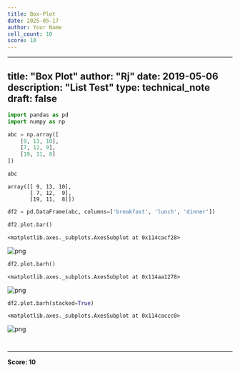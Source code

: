 ```yaml
---
title: Box-Plot
date: 2025-05-17
author: Your Name
cell_count: 10
score: 10
---
```


---
title: "Box Plot"
author: "Rj"
date: 2019-05-06
description: "List Test"
type: technical_note
draft: false
---

```python
import pandas as pd
import numpy as np
```


```python
abc = np.array([
    [9, 13, 10],
    [7, 12, 9],
    [19, 11, 8]
])
```


```python
abc
```




    array([[ 9, 13, 10],
           [ 7, 12,  9],
           [19, 11,  8]])




```python
df2 = pd.DataFrame(abc, columns=['breakfast', 'lunch', 'dinner'])
```


```python
df2.plot.bar()
```




    <matplotlib.axes._subplots.AxesSubplot at 0x114cacf28>




    
![png](/mlnotes/images/box-plot_5_1.png)
    



```python
df2.plot.barh()
```




    <matplotlib.axes._subplots.AxesSubplot at 0x114aa1278>




    
![png](/mlnotes/images/box-plot_6_1.png)
    



```python
df2.plot.barh(stacked=True)
```




    <matplotlib.axes._subplots.AxesSubplot at 0x114caccc0>




    
![png](/mlnotes/images/box-plot_7_1.png)
    



```python

```


```python

```


---
**Score: 10**